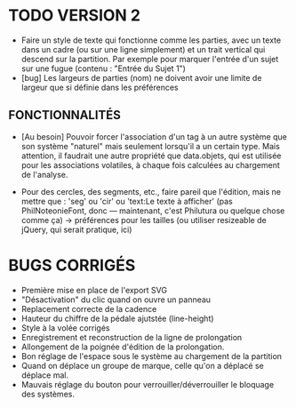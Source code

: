 # TODO VERSION 2

* Faire un style de texte qui fonctionne comme les parties, avec un texte dans un cadre (ou sur une ligne simplement) et un trait vertical qui descend sur la partition. Par exemple pour marquer l'entrée d'un sujet sur une fugue (contenu : "Entrée du Sujet 1")
* [bug] Les largeurs de parties (nom) ne doivent avoir une limite de largeur que si définie dans les préférences


## FONCTIONNALITÉS

  * [Au besoin] Pouvoir forcer l'association d'un tag à un autre système que son système "naturel" mais seulement lorsqu'il a un certain type.
  Mais attention, il faudrait une autre propriété que data.objets, qui est utilisée pour les associations volatiles, à chaque fois calculées au chargement de l'analyse.

  * Pour des cercles, des segments, etc., faire pareil que l'édition, mais ne mettre que :
    'seg' ou 'cir' ou 'text:Le texte à afficher' (pas PhilNoteonieFont, donc — maintenant, c'est Philutura ou quelque chose comme ça)
    -> préférences pour les tailles (ou utiliser resizeable de jQuery, qui serait pratique, ici)


# BUGS CORRIGÉS

* Première mise en place de l'export SVG
* "Désactivation" du clic quand on ouvre un panneau
* Replacement correcte de la cadence
* Hauteur du chiffre de la pédale ajutstée (line-height)
* Style à la volée corrigés
* Enregistrement et reconstruction de la ligne de prolongation
* Allongement de la poignée d'édition de la prolongation.
* Bon réglage de l'espace sous le système au chargement de la partition
* Quand on déplace un groupe de marque, celle qu'on a déplacé se déplace mal.
* Mauvais réglage du bouton pour verrouiller/déverrouiller le bloquage des systèmes.
